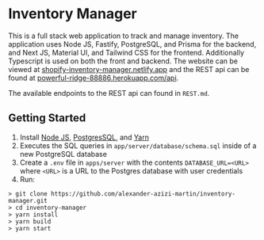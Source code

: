 # Inventory Manager

This is a full stack web application to track and manage inventory. The application uses Node JS, Fastify, PostgreSQL, and Prisma for the backend, and Next JS, Material UI, and Tailwind CSS for the frontend. Additionally Typescript is used on both the front and backend. The website can be viewed at [shopify-inventory-manager.netlify.app](https://shopify-inventory-manager.netlify.app) and the REST api can be found at [powerful-ridge-88886.herokuapp.com/api](https://powerful-ridge-88886.herokuapp.com/api/). 

The available endpoints to the REST api can found in `REST.md`.

## Getting Started

1. Install [Node JS](https://nodejs.org/en/download/), [PostgresSQL](https://www.postgresql.org/download/), and [Yarn](https://classic.yarnpkg.com/en/docs/install#windows-stable) 
2. Executes the SQL queries in `app/server/database/schema.sql` inside of a new PostgreSQL database
3. Create a `.env` file in `apps/server` with the contents `DATABASE_URL=<URL>` where `<URL>` is a URL to the Postgres database with user credentials
4. Run: 
```
> git clone https://github.com/alexander-azizi-martin/inventory-manager.git
> cd inventory-manager
> yarn install
> yarn build
> yarn start
```
